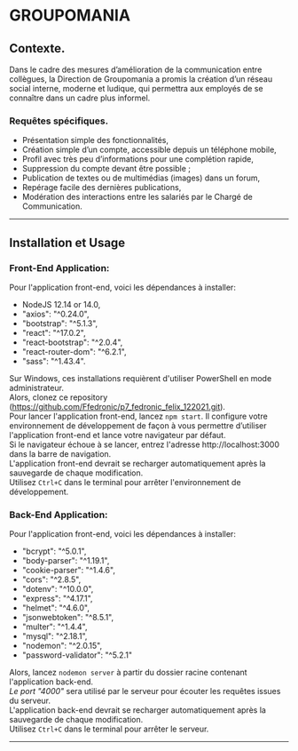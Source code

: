 ﻿# GROUPOMANIA #

## Contexte.

 Dans le cadre des mesures d’amélioration de la communication entre collègues, la Direction de Groupomania a promis la création d’un réseau social interne, moderne et ludique, qui permettra aux employés de se connaître dans un cadre plus informel.
### Requêtes spécifiques.
-	Présentation simple des fonctionnalités,
-   Création simple d’un compte, accessible depuis un téléphone mobile,
-   Profil avec très peu d’informations pour une complétion rapide,
-	Suppression du compte devant être possible ;
-	Publication de textes ou de multimédias (images) dans un forum,
-	Repérage facile des dernières publications,
-	Modération des interactions entre les salariés par le Chargé de Communication.

***
## Installation et Usage ##
### Front-End Application:
Pour l'application front-end, voici les dépendances à installer:
-   NodeJS 12.14 or 14.0,
-   "axios": "^0.24.0",
-   "bootstrap": "^5.1.3",
-   "react": "^17.0.2",
-   "react-bootstrap": "^2.0.4",
-   "react-router-dom": "^6.2.1",
-   "sass": "^1.43.4".

Sur Windows, ces installations requièrent d'utiliser PowerShell en mode administrateur.  
Alors, clonez ce repository (https://github.com/Ffedronic/p7_fedronic_felix_122021.git).  
Pour lancer l'application front-end, lancez `npm start`. Il configure votre environnement de développement de façon à vous permettre d’utiliser l'application front-end et lance votre navigateur par défaut.  
Si le navigateur échoue à se lancer, entrez l'adresse http://localhost:3000 dans la barre de navigation.  
L'application front-end devrait se recharger automatiquement après la sauvegarde de chaque modification.  
Utilisez `Ctrl+C` dans le terminal pour arrêter l'environnement de développement.  
### Back-End Application:
Pour l'application front-end, voici les dépendances à installer:
-   "bcrypt": "^5.0.1",
-   "body-parser": "^1.19.1",
-   "cookie-parser": "^1.4.6",
-   "cors": "^2.8.5",
-   "dotenv": "^10.0.0",
-   "express": "^4.17.1",
-   "helmet": "^4.6.0",
-   "jsonwebtoken": "^8.5.1",
-   "multer": "^1.4.4",
-   "mysql": "^2.18.1",
-   "nodemon": "^2.0.15",
-   "password-validator": "^5.2.1"

Alors, lancez `nodemon server` à partir du dossier racine contenant l'application back-end.  
*Le port "4000"* sera utilisé par le serveur pour écouter les requêtes issues du serveur.  
L'application back-end devrait se recharger automatiquement après la sauvegarde de chaque modification.  
Utilisez `Ctrl+C` dans le terminal pour arrêter le serveur.

***